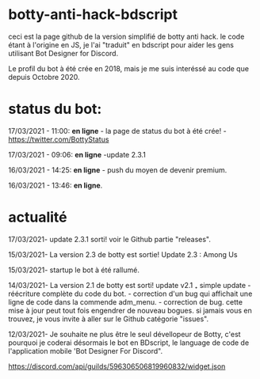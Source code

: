 # botty-anti-hack-bdscript
ceci est la page github de la version simplifié de botty anti hack. le code étant à l'origine en JS, je l'ai "traduit" en bdscript pour aider les gens utilisant Bot Designer for Discord. 

Le profil du bot à été crée en 2018, mais je me suis interéssé au code que depuis Octobre 2020.

# status du bot: 

17/03/2021 - 11:00: **en ligne**
    - la page de status du bot à été crée!
    - https://twitter.com/BottyStatus

17/03/2021 - 09:06: **en ligne**
    -update 2.3.1

16/03/2021 - 14:25: **en ligne**
    - push du moyen de devenir premium. 

16/03/2021 - 13:46: **en ligne**.

# actualité
17/03/2021- update 2.3.1 sorti! voir le Github partie "releases".

15/03/2021- La version 2.3 de botty est sortie!
    Update 2.3 : Among Us

15/03/2021- startup
    le bot à été rallumé.

14/03/2021- La version 2.1 de botty est sorti! 
    update v2.1 ₊ simple update
      - réécriture complète du code du bot.
      - correction d'un bug qui affichait une ligne de code dans la commende adm_menu.
      - correction de bug.
 cette mise à jour peut tout fois engendrer de nouveau bogues. si jamais vous en trouvez, je vous invite à aller sur le Github catégorie "issues". 

12/03/2021- Je souhaite ne plus être le seul dévellopeur de Botty, c'est pourquoi je coderai désormais le bot en BDscript, le language de code de l'application mobile 'Bot Designer For Discord".

https://discord.com/api/guilds/596306506819960832/widget.json
